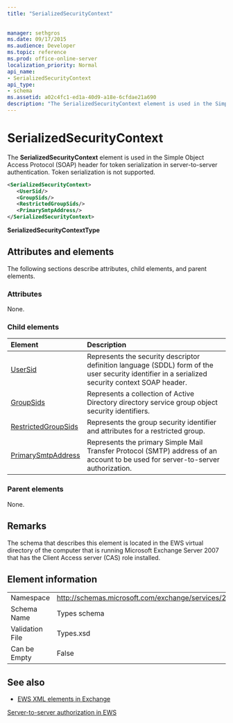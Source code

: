 ```yaml
---
title: "SerializedSecurityContext"
 
 
manager: sethgros
ms.date: 09/17/2015
ms.audience: Developer
ms.topic: reference
ms.prod: office-online-server
localization_priority: Normal
api_name:
- SerializedSecurityContext
api_type:
- schema
ms.assetid: a02c4fc1-ed1a-40d9-a18e-6cfdae21a690
description: "The SerializedSecurityContext element is used in the Simple Object Access Protocol (SOAP) header for token serialization in server-to-server authentication. Token serialization is not supported."
---
```


# SerializedSecurityContext

The **SerializedSecurityContext** element is used in the Simple Object Access Protocol (SOAP) header for token serialization in server-to-server authentication. Token serialization is not supported. 
  
```xml
<SerializedSecurityContext>
   <UserSid/>
   <GroupSids/>
   <RestrictedGroupSids/>
   <PrimarySmtpAddress/>
</SerializedSecurityContext>
```

 **SerializedSecurityContextType**
## Attributes and elements

The following sections describe attributes, child elements, and parent elements.
  
### Attributes

None.
  
### Child elements

|**Element**|**Description**|
|:-----|:-----|
|[UserSid](usersid.md) <br/> |Represents the security descriptor definition language (SDDL) form of the user security identifier in a serialized security context SOAP header.  <br/> |
|[GroupSids](groupsids.md) <br/> |Represents a collection of Active Directory directory service group object security identifiers.  <br/> |
|[RestrictedGroupSids](restrictedgroupsids.md) <br/> |Represents the group security identifier and attributes for a restricted group.  <br/> |
|[PrimarySmtpAddress](primarysmtpaddress.md) <br/> |Represents the primary Simple Mail Transfer Protocol (SMTP) address of an account to be used for server-to-server authorization.  <br/> |
   
### Parent elements

None.
  
## Remarks

The schema that describes this element is located in the EWS virtual directory of the computer that is running Microsoft Exchange Server 2007 that has the Client Access server (CAS) role installed.
  
## Element information

|||
|:-----|:-----|
|Namespace  <br/> |http://schemas.microsoft.com/exchange/services/2006/types  <br/> |
|Schema Name  <br/> |Types schema  <br/> |
|Validation File  <br/> |Types.xsd  <br/> |
|Can be Empty  <br/> |False  <br/> |
   
## See also



- [EWS XML elements in Exchange](ews-xml-elements-in-exchange.md)


[Server-to-server authorization in EWS](http://msdn.microsoft.com/library/f1610a20-672d-448b-8c00-5b0fbcaf31cb%28Office.15%29.aspx)

